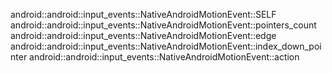 android::android::input_events::NativeAndroidMotionEvent::SELF
android::android::input_events::NativeAndroidMotionEvent::pointers_count
android::android::input_events::NativeAndroidMotionEvent::edge
android::android::input_events::NativeAndroidMotionEvent::index_down_pointer
android::android::input_events::NativeAndroidMotionEvent::action